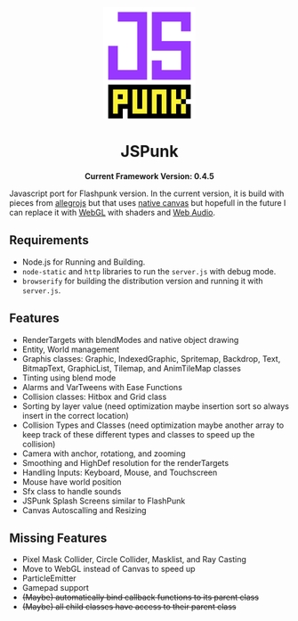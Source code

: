 <p align="center">
	<img height="200px" src="logo.gif"/>
</p>

<h1 align="center">
	JSPunk
</h1>

<p align="center">
  <b>Current Framework Version: 0.4.5</b>
</p>

Javascript port for Flashpunk version. In the current version, it is build with pieces from [allegrojs](http://allegrojs.net/) but that uses [native canvas](https://developer.mozilla.org/en-US/docs/Web/API/Canvas_API) but hopefull in the future I can replace it with [WebGL](https://webgl2fundamentals.org/) with shaders and [Web Audio](https://developer.mozilla.org/en-US/docs/Web/API/Web_Audio_API).

## Requirements
- Node.js for Running and Building.
- `node-static` and `http` libraries to run the `server.js` with debug mode.
- `browserify` for building the distribution version and running it with `server.js`.

## Features
- RenderTargets with blendModes and native object drawing
- Entity, World management
- Graphis classes: Graphic, IndexedGraphic, Spritemap, Backdrop, Text, BitmapText, GraphicList, Tilemap, and AnimTileMap classes
- Tinting using blend mode
- Alarms and VarTweens with Ease Functions
- Collision classes: Hitbox and Grid class
- Sorting by layer value (need optimization maybe insertion sort so always insert in the correct location)
- Collision Types and Classes (need optimization maybe another array to keep track of these different types and classes to speed up the collision)
- Camera with anchor, rotationg, and zooming
- Smoothing and HighDef resolution for the renderTargets
- Handling Inputs: Keyboard, Mouse, and Touchscreen
- Mouse have world position
- Sfx class to handle sounds
- JSPunk Splash Screens similar to FlashPunk
- Canvas Autoscalling and Resizing

## Missing Features
- Pixel Mask Collider, Circle Collider, Masklist, and Ray Casting
- Move to WebGL instead of Canvas to speed up
- ParticleEmitter
- Gamepad support
- ~~(Maybe) automatically bind callback functions to its parent class~~
- ~~(Maybe) all child classes have access to their parent class~~
